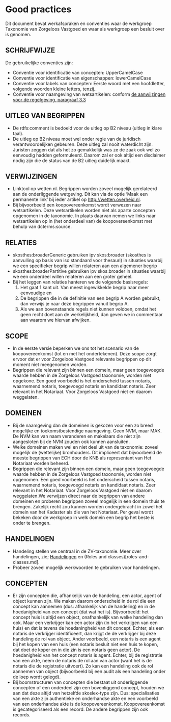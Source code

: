 # Good practices

Dit document bevat werkafspraken en conventies waar de werkgroep Taxonomie van Zorgeloos Vastgoed en waar als werkgroep een besluit over is genomen.

## SCHRIJFWIJZE

De gebruikelijke conventies zijn:

* Conventie voor identificatie van concepten: UpperCamelCase
* Conventie voor identificatie van eigenschappen: lowerCamelCase
* Conventie voor labels van concepten: Eerste woord met een hoofdletter, volgende woorden kleine letters, tenzij..
* Conventie voor naamgeving van wetsartikelen: conform [de aanwijzingen voor de regelgeving, paragraaf 3.3](https://wetten.overheid.nl/jci1.3:c:BWBR0005730&hoofdstuk=3&paragraaf=3.3)

## UITLEG VAN BEGRIPPEN
* De rdfs:comment is bedoeld voor de uitleg op B2 niveau (uitleg in klare taal).
* De uitleg op B2 niveau moet wel onder regie van de juridisch verantwoordelijken gebeuren. Deze uitleg zal nooit waterdicht zijn. Juristen zeggen dat als het zo gemakkelijk was ze de zaak ook wel zo eenvoudig hadden geformuleerd. Daarom zal er ook altijd een disclaimer nodig zijn die de status van de B2 uitleg duidelijk maakt.

## VERWIJZINGEN

* Linktool op wetten.nl. Begrippen worden zoveel mogelijk gerelateerd aan de onderliggende wetgeving. Dit kan via de optie ‘Maak een permanente link’ bij ieder artikel op http://wetten.overheid.nl.
* Bij bijvoorbeeld een koopovereenkomst wordt verwezen naar wetsartikelen. Deze wetsartikelen worden niet als aparte concepten opgenomen in de taxonomie. In plaats daarvan nemen we links naar wetsartikelen op in (het onderdeel van) de koopovereenkomst met behulp van dcterms:source.

## RELATIES  

* skosthes:broaderGeneric gebruiken ipv skos:broader (skosthes is aanvulling op basis van iso standaard voor thesauri) in situaties waarbij we een specifieker begrip willen relateren aan een algemener begrip
* skosthes:broaderPartitive gebruiken ipv skos:broader in situaties waarbij we een onderdeel willen relateren aan een groter geheel.
* Bij het leggen van relaties hanteren we de volgende basisregels:
  1. Het gaat 1 kant uit. Van meest ingewikkelde begrip naar meer eenvoudige en
  2. De begrippen die in de definitie van een begrip A worden gebruikt, dan verwijs je naar deze begrippen vanuit begrip A.
  3. Als we aan bovenstaande regels niet kunnen voldoen, omdat het geen recht doet aan de werkelijkheid, dan geven we in commentaar aan waarom we hiervan afwijken.

## SCOPE

* In de eerste versie beperken we ons tot het scenario van de koopovereenkomst (tot en met het ondertekenen). Deze scope zorgt ervoor dat er voor Zorgeloos Vastgoed relevante begrippen op dit moment niet meegenomen worden.  
* Begrippen die relevant zijn binnen een domein, maar geen toegevoegde waarde hebben in de Zorgeloos Vastgoed taxonomie, worden niet opgekone. Een goed voorbeeld is het onderscheid tussen notaris, waarnemend notaris, toegevoegd notaris en kandidaat notaris. Zeer relevant in het Notariaat. Voor Zorgeloos Vastgoed niet en daarom weggelaten.

## DOMEINEN  

* Bij de naamgeving dan de domeinen is gekozen voor een zo breed mogelijke en toekomstbestendige naamgeving. Geen NVM, maar MAK. De NVM kan van naam veranderen en makelaars die niet zijn aangesloten bij de NVM zouden ook kunnen aansluiten.
* Welke domeinen maken wel en niet deel uit van de taxonomie: zoveel mogelijk de (wettelijke) bronhouders. Dit impliceert dat bijvoorbeeld de meeste begrippen van ECH door de KNB als representant van Het Notariaat worden beheerd.
* Begrippen die relevant zijn binnen een domein, maar geen toegevoegde waarde hebben in de Zorgeloos Vastgoed taxonomie, worden niet opgenomen. Een goed voorbeeld is het onderscheid tussen notaris, waarnemend notaris, toegevoegd notaris en kandidaat notaris. Zeer relevant in het Notariaat. Voor Zorgeloos Vastgoed niet en daarom weggelaten.We verwijzen direct naar de begrippen van andere domeinen en proberen begrippen zoveel mogelijk in een domein thuis te brengen. Zakelijk recht zou kunnen worden ondergebracht in zowel het domein van het Kadaster als die van het Notariaat. Per geval wordt bekeken door de werkgroep in welk domein een begrip het beste is onder te brengen.

## HANDELINGEN

* Handeling stellen we centraal in de ZV-taxonomie. Meer over handelingen, zie; [Handelingen](Handelingen.md) en (Roles and classes)[roles-and-classes.md].
* Probeer zoveel mogelijk werkwoorden te gebruiken voor handelingen.

## CONCEPTEN

* Er zijn concepten die, afhankelijk van de handeling, een actor, agent of object kunnen zijn. We maken daarom onderscheid in de rol die een concept kan aannemen (dus: afhankelijk van de handeling) en in de hoedanigheid van een concept (dat wat het is). Bijvoorbeeld: het concept huis is altijd een object, onafhankelijk van welke handeling dan ook. Maar een verkrijger kan een actor zijn (in het verkrijgen van een huis) en dat is tevens de hoedaningheid van dit concept. Echter, als een notaris de verkrijger identificeert, dan krijgt de de verkrijger bij deze handeling de rol van object. Ander voorbeeld, een notaris is een agent bij het kopen van een huis (een notaris besluit niet een huis te kopen, dat doet de koper en in die zin is een notaris geen actor). De hoedanigheid van het concept notaris is agent. Echter, bij de registratie van een akte, neem de notaris de rol aan van actor (want het is de notaris die de registratie uitvoert). Zo kan een handeling ook de rol aannemen van object (bijvoorbeeld bij een audit als een handeling onder de loep wordt gelegd).
* Bij boomstructuren van concepten die bestaat uit onderliggende concepten of een onderdeel zijn een bovenliggend concept, houden we aan dat deze altijd van hetzelfde skoslex-type zijn. Dus: specialisaties van een akte zijn authentieke en onderhandse akte en een voorbeeld van een onderhandse akte is de koopovereenkomst. Koopovereenkomst is gecategoriseerd als een record. De andere begrippen zijn ook records.
